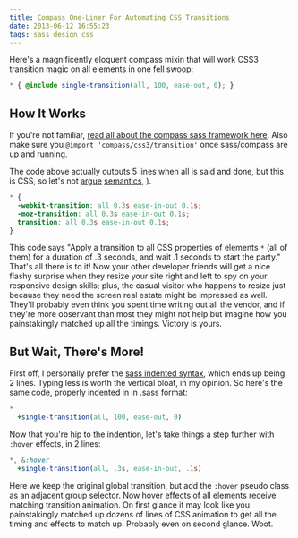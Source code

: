 ```yaml
---
title: Compass One-Liner For Automating CSS Transitions
date: 2013-06-12 16:55:23
tags: sass design css
---
```


Here's a magnificently eloquent compass mixin that will work CSS3 transition magic on all elements in one fell swoop:

```scss
* { @include single-transition(all, 100, ease-out, 0); }
```

## How It Works

If you're not familiar, [read all about the compass sass framework here](http://compass-style.org/). Also make sure you `@import 'compass/css3/transition'` once sass/compass are up and running.

The code above actually outputs 5 lines when all is said and done, but this is CSS, so let's not [argue](http://coding.smashingmagazine.com/2011/11/11/our-pointless-pursuit-of-semantic-value/) [semantics](http://alistapart.com/article/semanticsinhtml5), ).

```scss
* {
  -webkit-transition: all 0.3s ease-in-out 0.1s;
  -moz-transition: all 0.3s ease-in-out 0.1s;
  transition: all 0.3s ease-in-out 0.1s;
}
```

This code says "Apply a transition to all CSS properties of elements `*` (all of them) for a duration of .3 seconds, and wait .1 seconds to start the party." That's all there is to it! Now your other developer friends will get a nice flashy surprise when they resize your site right and left to spy on your responsive design skills; plus, the casual visitor who happens to resize just because they need the screen real estate might be impressed as well. They'll probably even think you spent time writing out all the vendor, and if they're more observant than most they might not help but imagine how you painstakingly matched up all the timings. Victory is yours.

## But Wait, There's More!

First off, I personally prefer the [sass indented syntax](http://sass-lang.com/docs/yardoc/file.INDENTED_SYNTAX.html), which ends up being 2 lines. Typing less is worth the vertical bloat, in my opinion. So here's the same code, properly indented in in .sass format:

```sass
*
  +single-transition(all, 100, ease-out, 0)
```

Now that you're hip to the indention, let's take things a step further with `:hover` effects, in 2 lines:

```sass
*, &:hover
  +single-transition(all, .3s, ease-in-out, .1s)
```

Here we keep the original global transition, but add the `:hover` pseudo class as an adjacent group selector. Now hover effects of all elements receive matching transition animation. On first glance it may look like you painstakingly matched up dozens of lines of CSS animation to get all the timing and effects to match up. Probably even on second glance. Woot.

